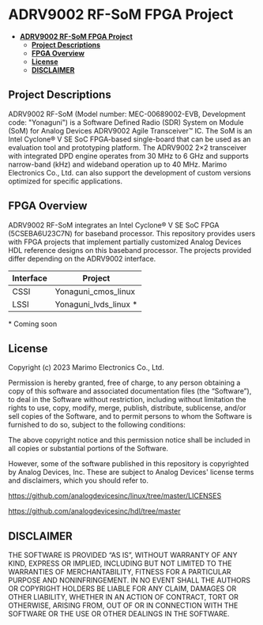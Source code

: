 # ADRV9002 RF-SoM FPGA Project

- [**ADRV9002 RF-SoM FPGA Project**](#adrv9002-rf-som-fpga-project)
  - [**Project Descriptions**](#project-descriptions)
  - [**FPGA Overview**](#fpga-overview)
  - [**License**](#license)
  - [**DISCLAIMER**](#disclaimer)


## **Project Descriptions**
  ADRV9002 RF-SoM (Model number: MEC-00689002-EVB, Development code: "Yonaguni") is a Software Defined Radio (SDR) System on Module (SoM) for Analog Devices ADRV9002 Agile Transceiver™ IC.
  The SoM is an Intel Cyclone® V SE SoC FPGA-based single-board that can be used as an evaluation tool and prototyping platform.
  The ADRV9002 2×2 transceiver with integrated DPD engine operates from 30 MHz to 6 GHz and supports narrow-band (kHz) and wideband operation up to 40 MHz.
  Marimo Electronics Co., Ltd. can also support the development of custom versions optimized for specific applications. 


## **FPGA Overview**
  ADRV9002 RF-SoM integrates an Intel Cyclone® V SE SoC FPGA (5CSEBA6U23C7N) for baseband processor.
  This repository provides users with FPGA projects that implement partially customized Analog Devices HDL reference designs on this baseband processor.
  The projects provided differ depending on the ADRV9002 interface.

| Interface | Project |
----|----
| CSSI | Yonaguni_cmos_linux |
| LSSI | Yonaguni_lvds_linux * |

\* Coming soon


## **License**
Copyright (c) 2023 Marimo Electronics Co., Ltd.

Permission is hereby granted, free of charge, to any person obtaining a copy of this software and associated documentation files (the “Software”), to deal in the Software without restriction, including without limitation the rights to use, copy, modify, merge, publish, distribute, sublicense, and/or sell copies of the Software, and to permit persons to whom the Software is furnished to do so, subject to the following conditions:

The above copyright notice and this permission notice shall be included in all copies or substantial portions of the Software.

However, some of the software published in this repository is copyrighted by Analog Devices, Inc. These are subject to Analog Devices' license terms and disclaimers, which you should refer to.
  
  https://github.com/analogdevicesinc/linux/tree/master/LICENSES
  
  https://github.com/analogdevicesinc/hdl/tree/master


## **DISCLAIMER**
THE SOFTWARE IS PROVIDED “AS IS”, WITHOUT WARRANTY OF ANY KIND, EXPRESS OR IMPLIED, INCLUDING BUT NOT LIMITED TO THE WARRANTIES OF MERCHANTABILITY, FITNESS FOR A PARTICULAR PURPOSE AND NONINFRINGEMENT. IN NO EVENT SHALL THE AUTHORS OR COPYRIGHT HOLDERS BE LIABLE FOR ANY CLAIM, DAMAGES OR OTHER LIABILITY, WHETHER IN AN ACTION OF CONTRACT, TORT OR OTHERWISE, ARISING FROM, OUT OF OR IN CONNECTION WITH THE SOFTWARE OR THE USE OR OTHER DEALINGS IN THE SOFTWARE.
